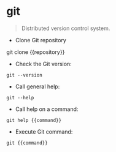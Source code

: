 # git

> Distributed version control system.

- Clone Git repository

 git clone {{repository}}

- Check the Git version:

`git --version`

- Call general help:

`git --help`

- Call help on a command:

`git help {{command}}`

- Execute Git command:

`git {{command}}`

